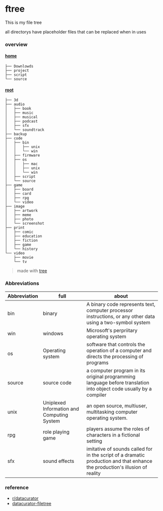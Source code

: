 # ftree
This is my file tree

all directorys have placeholder files that can be replaced when in uses
### overview
#### [home](https://github.com/silasanderson/ftree/tree/master/home)
```
├── Downlowds
├── project
├── script
└── source
```
#### [root](https://github.com/silasanderson/ftree/tree/master/root)
```
├── 3d
├── audio
│   ├── book
│   ├── music
│   ├── musical
│   ├── podcast
│   ├── sfx
│   └── soundtrack
├── backup
├── code
│   ├── bin
│   │   ├── unix
│   │   └── win
│   ├── firmware
│   ├── os
│   │   ├── mac
│   │   ├── unix
│   │   └── win
│   ├── script
│   └── source
├── game
│   ├── board
│   ├── card
│   ├── rpg
│   └── video
├── image
│   ├── artwork
│   ├── meme
│   ├── photo
│   └── screenshot
├── print
│   ├── comic
│   ├── education
│   ├── fiction
│   ├── game
│   └── history
└── video
    ├── movie
    └── tv

```
> made with [tree](http://mama.indstate.edu/users/ice/tree/)

### Abbreviations
| Abbreviation	|full		| about		 |
|	-----------	| ------	|------------|
| bin			| binary	| A binary code represents text, computer processor instructions, or any other data using a two-symbol system|
| win 			| windows	| Microsoft's perpriitary operating system|
| os			| Operating system |software that controls the operation of a computer and directs the processing of programs|
| source		| source code| a computer program in its original programming language before translation into object code usually by a compiler|
| unix 			| Uniplexed Information and Computing System|  an open source, multiuser, multitasking computer operating system.|
| rpg           | role playing game | players assume the roles of characters in a fictional setting |
| sfx           | sound effects | imitative of sounds called for in the script of a dramatic production and that enhance the production's illusion of reality|

### reference
* [r/datacurator](https://www.reddit.com/r/datacurator/)
* [datacurator-filetree](https://github.com/roboyoshi/datacurator-filetree)
